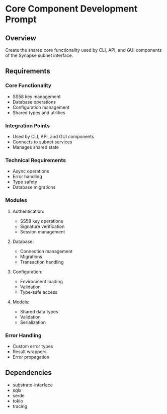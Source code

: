 # Core Component Development Prompt

## Overview
Create the shared core functionality used by CLI, API, and GUI components of the Synapse subnet interface.

## Requirements

### Core Functionality
- SS58 key management
- Database operations
- Configuration management
- Shared types and utilities

### Integration Points
- Used by CLI, API, and GUI components
- Connects to subnet services
- Manages shared state

### Technical Requirements
- Async operations
- Error handling
- Type safety
- Database migrations

### Modules
1. Authentication:
   - SS58 key operations
   - Signature verification
   - Session management

2. Database:
   - Connection management
   - Migrations
   - Transaction handling

3. Configuration:
   - Environment loading
   - Validation
   - Type-safe access

4. Models:
   - Shared data types
   - Validation
   - Serialization

### Error Handling
- Custom error types
- Result wrappers
- Error propagation

## Dependencies
- substrate-interface
- sqlx
- serde
- tokio
- tracing
